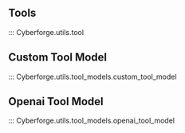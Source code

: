 ## Tools
::: Cyberforge.utils.tool

## Custom Tool Model
::: Cyberforge.utils.tool_models.custom_tool_model

## Openai Tool Model
::: Cyberforge.utils.tool_models.openai_tool_model
